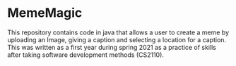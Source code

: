 # MemeMagic
This repository contains code in java that allows a user to create a meme by uploading an Image, giving a caption and selecting a location for a caption. This was written as a first year during spring 2021 as a practice of skills after taking software development methods (CS2110).
